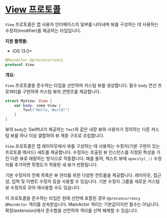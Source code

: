 # [View 프로토콜](https://developer.apple.com/documentation/swiftui/view)

`View` 프로토콜은 앱 사용자 인터페이스의 일부를 나타내며 뷰를 구성하는 데 사용하는 수정자(modifier)를 제공하는 타입입니다.

**지원 플랫폼:**
*   iOS 13.0+

```swift
@MainActor @preconcurrency
protocol View
```    

**개요:**

`View` 프로토콜을 준수하는 타입을 선언하여 커스텀 뷰를 생성합니다. 필수 `body` 연산 프로퍼티를 구현하여 커스텀 뷰의 콘텐츠를 제공합니다.

```swift
struct MyView: View {
    var body: some View {
        Text("Hello, World!")
    }
}
```

뷰의 `body`는 SwiftUI가 제공하는 `Text`와 같은 내장 뷰와 사용자가 정의하는 다른 커스텀 뷰를 하나 이상 결합하여 뷰 계층 구조로 조립합니다.

`View` 프로토콜은 앱 레이아웃에서 뷰를 구성하는 데 사용하는 수정자(기본 구현이 있는 프로토콜 메서드) 세트를 제공합니다. 수정자는 호출된 뷰 인스턴스를 지정된 특성을 가진 다른 뷰로 래핑하는 방식으로 작동합니다. 예를 들어, 텍스트 뷰에 `opacity(_:)` 수정자를 추가하면 투명도가 적용된 새 뷰가 반환됩니다.

기본 수정자의 전체 목록은 뷰 관리를 위한 다양한 컨트롤을 제공합니다. 레이아웃, 접근성, 입력 및 이벤트 수정자 등을 사용할 수 있습니다. 기본 수정자 그룹을 새로운 커스텀 뷰 수정자로 모아 재사용할 수도 있습니다.

이 프로토콜을 준수하는 타입은 원래 선언에 포함된 경우 `@preconcurrency @MainActor` 격리를 상속받습니다. MainActor 격리는 기본값이지만 필수는 아닙니다. 확장(extension)에서 준수함을 선언하여 격리를 선택 해제할 수 있습니다.
